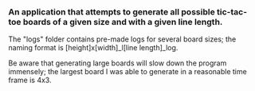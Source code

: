 ### An application that attempts to generate all possible tic-tac-toe boards of a given size and with a given line length.

The "logs" folder contains pre-made logs for several board sizes; the naming format is [height]x[width]_l[line length]_log.

Be aware that generating large boards will slow down the program immensely; the largest board I was able to generate in a reasonable time frame is 4x3.
